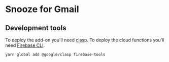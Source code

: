 # Snooze for Gmail

## Development tools
To deploy the add-on you'll need [clasp](https://www.npmjs.com/package/@google/clasp). To deploy the cloud functions you'll need [Firebase CLI](https://www.npmjs.com/package/firebase-tools).

```sh
yarn global add @google/clasp firebase-tools
```
